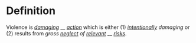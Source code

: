 # Definition

Violence is [_damaging_](https://github.com/gcassel/Modular-Organization-Terminology/blob/master/terms/damage.md) __ [_action_](https://github.com/gcassel/Modular-Organization-Terminology/blob/master/terms/act.md) which is either (1) [_intentionally_](https://github.com/gcassel/Modular-Organization-Terminology/blob/master/terms/intend.md) _damaging_ or (2) results from _gross_ [_neglect_](neglect.md) _of_ [_relevant_](https://github.com/gcassel/Modular-Organization-Terminology/blob/master/terms/relevance.md) __ [_risks_](https://github.com/gcassel/Modular-Organization-Terminology/blob/master/terms/risk.md).
